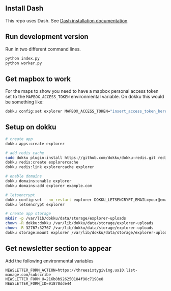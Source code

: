 ## Install Dash
This repo uses Dash. See [Dash installation documentation](https://dash.plot.ly/installation)


## Run development version

Run in two different command lines.

```sh
python index.py
python worker.py
```

## Get mapbox to work

For the maps to show you need to have a mapbox personal access token set to the
`MAPBOX_ACCESS_TOKEN` environmental variable. On dokku this would be something
like:

```bash
dokku config:set explorer MAPBOX_ACCESS_TOKEN="insert_access_token_here"
```


## Setup on dokku

```bash
# create app
dokku apps:create explorer

# add redis cache
sudo dokku plugin:install https://github.com/dokku/dokku-redis.git redis
dokku redis:create explorercache
dokku redis:link explorercache explorer

# enable domains
dokku domains:enable explorer
dokku domains:add explorer example.com

# letsencrypt
dokku config:set --no-restart explorer DOKKU_LETSENCRYPT_EMAIL=your@email.tld
dokku letsencrypt explorer

# create app storage
mkdir -p /var/lib/dokku/data/storage/explorer-uploads
chown -R dokku:dokku /var/lib/dokku/data/storage/explorer-uploads
chown -R 32767:32767 /var/lib/dokku/data/storage/explorer-uploads
dokku storage:mount explorer /var/lib/dokku/data/storage/explorer-uploads:/app/uploads
```

## Get newsletter section to appear

Add the following environmental variables

```
NEWSLETTER_FORM_ACTION=https://threesixtygiving.us10.list-manage.com/subscribe
NEWSLETTER_FORM_U=216b8b926250184f90c7198e8
NEWSLETTER_FORM_ID=91870dde44
```